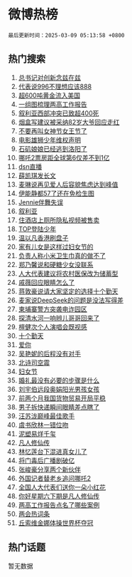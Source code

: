 # 微博热榜

`最后更新时间：2025-03-09 05:13:58 +0800`

## 热门搜索

1. [总书记对创新念兹在兹](https://m.weibo.cn/search?containerid=100103type%3D1%26t%3D10%26q%3D%23%E6%80%BB%E4%B9%A6%E8%AE%B0%E5%AF%B9%E5%88%9B%E6%96%B0%E5%BF%B5%E5%85%B9%E5%9C%A8%E5%85%B9%23&stream_entry_id=51&isnewpage=1&extparam=seat%3D1%26pos%3D0%26cate%3D10103%26filter_type%3Drealtimehot%26q%3D%2523%25E6%2580%25BB%25E4%25B9%25A6%25E8%25AE%25B0%25E5%25AF%25B9%25E5%2588%259B%25E6%2596%25B0%25E5%25BF%25B5%25E5%2585%25B9%25E5%259C%25A8%25E5%2585%25B9%2523%26dgr%3D0%26stream_entry_id%3D51%26c_type%3D51%26display_time%3D1741468436%26pre_seqid%3D17414684368150315971817)
1. [代表说996不理想应该888](https://m.weibo.cn/search?containerid=100103type%3D1%26t%3D10%26q%3D%23%E4%BB%A3%E8%A1%A8%E8%AF%B4996%E4%B8%8D%E7%90%86%E6%83%B3%E5%BA%94%E8%AF%A5888%23&stream_entry_id=31&isnewpage=1&extparam=seat%3D1%26realpos%3D1%26band_rank%3D1%26cate%3D5001%26q%3D%2523%25E4%25BB%25A3%25E8%25A1%25A8%25E8%25AF%25B4996%25E4%25B8%258D%25E7%2590%2586%25E6%2583%25B3%25E5%25BA%2594%25E8%25AF%25A5888%2523%26dgr%3D0%26stream_entry_id%3D31%26flag%3D2%26c_type%3D31%26filter_type%3Drealtimehot%26pos%3D0%26lcate%3D5001%26display_time%3D1741468436%26pre_seqid%3D17414684368150315971817)
1. [超600吨黄金流入美国](https://m.weibo.cn/search?containerid=100103type%3D1%26t%3D10%26q%3D%23%E8%B6%85600%E5%90%A8%E9%BB%84%E9%87%91%E6%B5%81%E5%85%A5%E7%BE%8E%E5%9B%BD%23&stream_entry_id=31&isnewpage=1&extparam=seat%3D1%26realpos%3D2%26band_rank%3D2%26cate%3D5001%26q%3D%2523%25E8%25B6%2585600%25E5%2590%25A8%25E9%25BB%2584%25E9%2587%2591%25E6%25B5%2581%25E5%2585%25A5%25E7%25BE%258E%25E5%259B%25BD%2523%26dgr%3D0%26stream_entry_id%3D31%26flag%3D0%26c_type%3D31%26filter_type%3Drealtimehot%26pos%3D1%26lcate%3D5001%26display_time%3D1741468436%26pre_seqid%3D17414684368150315971817)
1. [一组图梳理两高工作报告](https://m.weibo.cn/search?containerid=100103type%3D1%26t%3D10%26q%3D%23%E4%B8%80%E7%BB%84%E5%9B%BE%E6%A2%B3%E7%90%86%E4%B8%A4%E9%AB%98%E5%B7%A5%E4%BD%9C%E6%8A%A5%E5%91%8A%23&stream_entry_id=31&isnewpage=1&extparam=seat%3D1%26realpos%3D3%26band_rank%3D3%26cate%3D5001%26q%3D%2523%25E4%25B8%2580%25E7%25BB%2584%25E5%259B%25BE%25E6%25A2%25B3%25E7%2590%2586%25E4%25B8%25A4%25E9%25AB%2598%25E5%25B7%25A5%25E4%25BD%259C%25E6%258A%25A5%25E5%2591%258A%2523%26dgr%3D0%26stream_entry_id%3D31%26flag%3D0%26c_type%3D31%26filter_type%3Drealtimehot%26pos%3D2%26lcate%3D5001%26display_time%3D1741468436%26pre_seqid%3D17414684368150315971817)
1. [叙利亚西部冲突已致超400死](https://m.weibo.cn/search?containerid=100103type%3D1%26t%3D10%26q%3D%23%E5%8F%99%E5%88%A9%E4%BA%9A%E8%A5%BF%E9%83%A8%E5%86%B2%E7%AA%81%E5%B7%B2%E8%87%B4%E8%B6%85400%E6%AD%BB%23&stream_entry_id=31&isnewpage=1&extparam=seat%3D1%26realpos%3D4%26band_rank%3D4%26cate%3D5001%26q%3D%2523%25E5%258F%2599%25E5%2588%25A9%25E4%25BA%259A%25E8%25A5%25BF%25E9%2583%25A8%25E5%2586%25B2%25E7%25AA%2581%25E5%25B7%25B2%25E8%2587%25B4%25E8%25B6%2585400%25E6%25AD%25BB%2523%26dgr%3D0%26stream_entry_id%3D31%26flag%3D0%26c_type%3D31%26filter_type%3Drealtimehot%26pos%3D3%26lcate%3D5001%26display_time%3D1741468436%26pre_seqid%3D17414684368150315971817)
1. [烟盒写建议被采纳82岁大爷回应走红](https://m.weibo.cn/search?containerid=100103type%3D1%26t%3D10%26q%3D%23%E7%83%9F%E7%9B%92%E5%86%99%E5%BB%BA%E8%AE%AE%E8%A2%AB%E9%87%87%E7%BA%B382%E5%B2%81%E5%A4%A7%E7%88%B7%E5%9B%9E%E5%BA%94%E8%B5%B0%E7%BA%A2%23&stream_entry_id=31&isnewpage=1&extparam=seat%3D1%26realpos%3D5%26band_rank%3D5%26cate%3D5001%26q%3D%2523%25E7%2583%259F%25E7%259B%2592%25E5%2586%2599%25E5%25BB%25BA%25E8%25AE%25AE%25E8%25A2%25AB%25E9%2587%2587%25E7%25BA%25B382%25E5%25B2%2581%25E5%25A4%25A7%25E7%2588%25B7%25E5%259B%259E%25E5%25BA%2594%25E8%25B5%25B0%25E7%25BA%25A2%2523%26dgr%3D0%26stream_entry_id%3D31%26flag%3D0%26c_type%3D31%26filter_type%3Drealtimehot%26pos%3D4%26lcate%3D5001%26display_time%3D1741468436%26pre_seqid%3D17414684368150315971817)
1. [不要再叫女神节女王节了](https://m.weibo.cn/search?containerid=100103type%3D1%26t%3D10%26q%3D%23%E4%B8%8D%E8%A6%81%E5%86%8D%E5%8F%AB%E5%A5%B3%E7%A5%9E%E8%8A%82%E5%A5%B3%E7%8E%8B%E8%8A%82%E4%BA%86%23&stream_entry_id=31&isnewpage=1&extparam=seat%3D1%26realpos%3D6%26band_rank%3D6%26cate%3D5001%26q%3D%2523%25E4%25B8%258D%25E8%25A6%2581%25E5%2586%258D%25E5%258F%25AB%25E5%25A5%25B3%25E7%25A5%259E%25E8%258A%2582%25E5%25A5%25B3%25E7%258E%258B%25E8%258A%2582%25E4%25BA%2586%2523%26dgr%3D0%26stream_entry_id%3D31%26flag%3D0%26c_type%3D31%26filter_type%3Drealtimehot%26pos%3D5%26lcate%3D5001%26display_time%3D1741468436%26pre_seqid%3D17414684368150315971817)
1. [电影雄狮少年维权声明](https://m.weibo.cn/search?containerid=100103type%3D1%26t%3D10%26q%3D%23%E7%94%B5%E5%BD%B1%E9%9B%84%E7%8B%AE%E5%B0%91%E5%B9%B4%E7%BB%B4%E6%9D%83%E5%A3%B0%E6%98%8E%23&stream_entry_id=31&isnewpage=1&extparam=seat%3D1%26realpos%3D7%26band_rank%3D7%26cate%3D5001%26q%3D%2523%25E7%2594%25B5%25E5%25BD%25B1%25E9%259B%2584%25E7%258B%25AE%25E5%25B0%2591%25E5%25B9%25B4%25E7%25BB%25B4%25E6%259D%2583%25E5%25A3%25B0%25E6%2598%258E%2523%26dgr%3D0%26stream_entry_id%3D31%26flag%3D0%26c_type%3D31%26filter_type%3Drealtimehot%26pos%3D6%26lcate%3D5001%26display_time%3D1741468436%26pre_seqid%3D17414684368150315971817)
1. [石矶娘娘已经逃到洛阳了](https://m.weibo.cn/search?containerid=100103type%3D1%26t%3D10%26q%3D%23%E7%9F%B3%E7%9F%B6%E5%A8%98%E5%A8%98%E5%B7%B2%E7%BB%8F%E9%80%83%E5%88%B0%E6%B4%9B%E9%98%B3%E4%BA%86%23&stream_entry_id=31&isnewpage=1&extparam=seat%3D1%26realpos%3D8%26band_rank%3D8%26cate%3D5001%26q%3D%2523%25E7%259F%25B3%25E7%259F%25B6%25E5%25A8%2598%25E5%25A8%2598%25E5%25B7%25B2%25E7%25BB%258F%25E9%2580%2583%25E5%2588%25B0%25E6%25B4%259B%25E9%2598%25B3%25E4%25BA%2586%2523%26dgr%3D0%26stream_entry_id%3D31%26flag%3D0%26c_type%3D31%26filter_type%3Drealtimehot%26pos%3D7%26lcate%3D5001%26display_time%3D1741468436%26pre_seqid%3D17414684368150315971817)
1. [哪吒2票房距全球第6仅差不到1亿](https://m.weibo.cn/search?containerid=100103type%3D1%26t%3D10%26q%3D%23%E5%93%AA%E5%90%922%E7%A5%A8%E6%88%BF%E8%B7%9D%E5%85%A8%E7%90%83%E7%AC%AC6%E4%BB%85%E5%B7%AE%E4%B8%8D%E5%88%B01%E4%BA%BF%23&stream_entry_id=31&isnewpage=1&extparam=seat%3D1%26realpos%3D9%26band_rank%3D9%26cate%3D5001%26q%3D%2523%25E5%2593%25AA%25E5%2590%25922%25E7%25A5%25A8%25E6%2588%25BF%25E8%25B7%259D%25E5%2585%25A8%25E7%2590%2583%25E7%25AC%25AC6%25E4%25BB%2585%25E5%25B7%25AE%25E4%25B8%258D%25E5%2588%25B01%25E4%25BA%25BF%2523%26dgr%3D0%26stream_entry_id%3D31%26flag%3D0%26c_type%3D31%26filter_type%3Drealtimehot%26pos%3D8%26lcate%3D5001%26display_time%3D1741468436%26pre_seqid%3D17414684368150315971817)
1. [dsn直播](https://m.weibo.cn/search?containerid=100103type%3D1%26t%3D10%26q%3D%23dsn%E7%9B%B4%E6%92%AD%23&stream_entry_id=31&isnewpage=1&extparam=seat%3D1%26realpos%3D10%26band_rank%3D10%26cate%3D5001%26q%3D%2523dsn%25E7%259B%25B4%25E6%2592%25AD%2523%26dgr%3D0%26stream_entry_id%3D31%26flag%3D0%26c_type%3D31%26filter_type%3Drealtimehot%26pos%3D9%26lcate%3D5001%26display_time%3D1741468436%26pre_seqid%3D17414684368150315971817)
1. [薛凯琪发长文](https://m.weibo.cn/search?containerid=100103type%3D1%26t%3D10%26q%3D%E8%96%9B%E5%87%AF%E7%90%AA%E5%8F%91%E9%95%BF%E6%96%87&stream_entry_id=31&isnewpage=1&extparam=seat%3D1%26realpos%3D11%26band_rank%3D11%26cate%3D5001%26q%3D%25E8%2596%259B%25E5%2587%25AF%25E7%2590%25AA%25E5%258F%2591%25E9%2595%25BF%25E6%2596%2587%26dgr%3D0%26stream_entry_id%3D31%26flag%3D2%26c_type%3D31%26filter_type%3Drealtimehot%26pos%3D10%26lcate%3D5001%26display_time%3D1741468436%26pre_seqid%3D17414684368150315971817)
1. [麦琳说再见爱人后容貌焦虑达到峰值](https://m.weibo.cn/search?containerid=100103type%3D1%26t%3D10%26q%3D%23%E9%BA%A6%E7%90%B3%E8%AF%B4%E5%86%8D%E8%A7%81%E7%88%B1%E4%BA%BA%E5%90%8E%E5%AE%B9%E8%B2%8C%E7%84%A6%E8%99%91%E8%BE%BE%E5%88%B0%E5%B3%B0%E5%80%BC%23&stream_entry_id=31&isnewpage=1&extparam=seat%3D1%26realpos%3D12%26band_rank%3D12%26cate%3D5001%26q%3D%2523%25E9%25BA%25A6%25E7%2590%25B3%25E8%25AF%25B4%25E5%2586%258D%25E8%25A7%2581%25E7%2588%25B1%25E4%25BA%25BA%25E5%2590%258E%25E5%25AE%25B9%25E8%25B2%258C%25E7%2584%25A6%25E8%2599%2591%25E8%25BE%25BE%25E5%2588%25B0%25E5%25B3%25B0%25E5%2580%25BC%2523%26dgr%3D0%26stream_entry_id%3D31%26flag%3D2%26c_type%3D31%26filter_type%3Drealtimehot%26pos%3D11%26lcate%3D5001%26display_time%3D1741468436%26pre_seqid%3D17414684368150315971817)
1. [伊能静都57了还在免检生图](https://m.weibo.cn/search?containerid=100103type%3D1%26t%3D10%26q%3D%E4%BC%8A%E8%83%BD%E9%9D%99%E9%83%BD57%E4%BA%86%E8%BF%98%E5%9C%A8%E5%85%8D%E6%A3%80%E7%94%9F%E5%9B%BE&stream_entry_id=31&isnewpage=1&extparam=seat%3D1%26realpos%3D13%26band_rank%3D13%26cate%3D5001%26q%3D%25E4%25BC%258A%25E8%2583%25BD%25E9%259D%2599%25E9%2583%25BD57%25E4%25BA%2586%25E8%25BF%2598%25E5%259C%25A8%25E5%2585%258D%25E6%25A3%2580%25E7%2594%259F%25E5%259B%25BE%26dgr%3D0%26stream_entry_id%3D31%26flag%3D2%26c_type%3D31%26filter_type%3Drealtimehot%26pos%3D12%26lcate%3D5001%26display_time%3D1741468436%26pre_seqid%3D17414684368150315971817)
1. [Jennie伴舞失误](https://m.weibo.cn/search?containerid=100103type%3D1%26t%3D10%26q%3D%23Jennie%E4%BC%B4%E8%88%9E%E5%A4%B1%E8%AF%AF%23&stream_entry_id=31&isnewpage=1&extparam=seat%3D1%26realpos%3D14%26band_rank%3D14%26cate%3D5001%26q%3D%2523Jennie%25E4%25BC%25B4%25E8%2588%259E%25E5%25A4%25B1%25E8%25AF%25AF%2523%26dgr%3D0%26stream_entry_id%3D31%26flag%3D2%26c_type%3D31%26filter_type%3Drealtimehot%26pos%3D13%26lcate%3D5001%26display_time%3D1741468436%26pre_seqid%3D17414684368150315971817)
1. [叙利亚](https://m.weibo.cn/search?containerid=100103type%3D1%26t%3D10%26q%3D%E5%8F%99%E5%88%A9%E4%BA%9A&stream_entry_id=31&isnewpage=1&extparam=seat%3D1%26realpos%3D15%26band_rank%3D15%26cate%3D5001%26q%3D%25E5%258F%2599%25E5%2588%25A9%25E4%25BA%259A%26dgr%3D0%26stream_entry_id%3D31%26flag%3D0%26c_type%3D31%26filter_type%3Drealtimehot%26pos%3D14%26lcate%3D5001%26display_time%3D1741468436%26pre_seqid%3D17414684368150315971817)
1. [住酒店上厕所隐私视频被售卖](https://m.weibo.cn/search?containerid=100103type%3D1%26t%3D10%26q%3D%23%E4%BD%8F%E9%85%92%E5%BA%97%E4%B8%8A%E5%8E%95%E6%89%80%E9%9A%90%E7%A7%81%E8%A7%86%E9%A2%91%E8%A2%AB%E5%94%AE%E5%8D%96%23&stream_entry_id=31&isnewpage=1&extparam=seat%3D1%26realpos%3D16%26band_rank%3D16%26cate%3D5001%26q%3D%2523%25E4%25BD%258F%25E9%2585%2592%25E5%25BA%2597%25E4%25B8%258A%25E5%258E%2595%25E6%2589%2580%25E9%259A%2590%25E7%25A7%2581%25E8%25A7%2586%25E9%25A2%2591%25E8%25A2%25AB%25E5%2594%25AE%25E5%258D%2596%2523%26dgr%3D0%26stream_entry_id%3D31%26flag%3D0%26c_type%3D31%26filter_type%3Drealtimehot%26pos%3D15%26lcate%3D5001%26display_time%3D1741468436%26pre_seqid%3D17414684368150315971817)
1. [TOP登陆少年](https://m.weibo.cn/search?containerid=100103type%3D1%26t%3D10%26q%3D%23TOP%E7%99%BB%E9%99%86%E5%B0%91%E5%B9%B4%23&stream_entry_id=31&isnewpage=1&extparam=seat%3D1%26realpos%3D17%26band_rank%3D17%26cate%3D5001%26q%3D%2523TOP%25E7%2599%25BB%25E9%2599%2586%25E5%25B0%2591%25E5%25B9%25B4%2523%26dgr%3D0%26stream_entry_id%3D31%26flag%3D0%26c_type%3D31%26filter_type%3Drealtimehot%26pos%3D16%26lcate%3D5001%26display_time%3D1741468436%26pre_seqid%3D17414684368150315971817)
1. [温以凡香港刷盘子](https://m.weibo.cn/search?containerid=100103type%3D1%26t%3D10%26q%3D%E6%B8%A9%E4%BB%A5%E5%87%A1%E9%A6%99%E6%B8%AF%E5%88%B7%E7%9B%98%E5%AD%90&stream_entry_id=31&isnewpage=1&extparam=seat%3D1%26realpos%3D18%26band_rank%3D18%26cate%3D5001%26q%3D%25E6%25B8%25A9%25E4%25BB%25A5%25E5%2587%25A1%25E9%25A6%2599%25E6%25B8%25AF%25E5%2588%25B7%25E7%259B%2598%25E5%25AD%2590%26dgr%3D0%26stream_entry_id%3D31%26flag%3D1%26c_type%3D31%26filter_type%3Drealtimehot%26pos%3D17%26lcate%3D5001%26display_time%3D1741468436%26pre_seqid%3D17414684368150315971817)
1. [家有儿女是这样过妇女节的](https://m.weibo.cn/search?containerid=100103type%3D1%26t%3D10%26q%3D%E5%AE%B6%E6%9C%89%E5%84%BF%E5%A5%B3%E6%98%AF%E8%BF%99%E6%A0%B7%E8%BF%87%E5%A6%87%E5%A5%B3%E8%8A%82%E7%9A%84&stream_entry_id=31&isnewpage=1&extparam=seat%3D1%26realpos%3D19%26band_rank%3D19%26cate%3D5001%26q%3D%25E5%25AE%25B6%25E6%259C%2589%25E5%2584%25BF%25E5%25A5%25B3%25E6%2598%25AF%25E8%25BF%2599%25E6%25A0%25B7%25E8%25BF%2587%25E5%25A6%2587%25E5%25A5%25B3%25E8%258A%2582%25E7%259A%2584%26dgr%3D0%26stream_entry_id%3D31%26flag%3D2%26c_type%3D31%26filter_type%3Drealtimehot%26pos%3D18%26lcate%3D5001%26display_time%3D1741468436%26pre_seqid%3D17414684368150315971817)
1. [负责人称小米卫生巾真的做不了](https://m.weibo.cn/search?containerid=100103type%3D1%26t%3D10%26q%3D%23%E8%B4%9F%E8%B4%A3%E4%BA%BA%E7%A7%B0%E5%B0%8F%E7%B1%B3%E5%8D%AB%E7%94%9F%E5%B7%BE%E7%9C%9F%E7%9A%84%E5%81%9A%E4%B8%8D%E4%BA%86%23&stream_entry_id=31&isnewpage=1&extparam=seat%3D1%26realpos%3D20%26band_rank%3D20%26cate%3D5001%26q%3D%2523%25E8%25B4%259F%25E8%25B4%25A3%25E4%25BA%25BA%25E7%25A7%25B0%25E5%25B0%258F%25E7%25B1%25B3%25E5%258D%25AB%25E7%2594%259F%25E5%25B7%25BE%25E7%259C%259F%25E7%259A%2584%25E5%2581%259A%25E4%25B8%258D%25E4%25BA%2586%2523%26dgr%3D0%26stream_entry_id%3D31%26flag%3D2%26c_type%3D31%26filter_type%3Drealtimehot%26pos%3D19%26lcate%3D5001%26display_time%3D1741468436%26pre_seqid%3D17414684368150315971817)
1. [郑乃馨说和硬糖少女没联系](https://m.weibo.cn/search?containerid=100103type%3D1%26t%3D10%26q%3D%23%E9%83%91%E4%B9%83%E9%A6%A8%E8%AF%B4%E5%92%8C%E7%A1%AC%E7%B3%96%E5%B0%91%E5%A5%B3%E6%B2%A1%E8%81%94%E7%B3%BB%23&stream_entry_id=31&isnewpage=1&extparam=seat%3D1%26realpos%3D21%26band_rank%3D21%26cate%3D5001%26q%3D%2523%25E9%2583%2591%25E4%25B9%2583%25E9%25A6%25A8%25E8%25AF%25B4%25E5%2592%258C%25E7%25A1%25AC%25E7%25B3%2596%25E5%25B0%2591%25E5%25A5%25B3%25E6%25B2%25A1%25E8%2581%2594%25E7%25B3%25BB%2523%26dgr%3D0%26stream_entry_id%3D31%26flag%3D0%26c_type%3D31%26filter_type%3Drealtimehot%26pos%3D20%26lcate%3D5001%26display_time%3D1741468436%26pre_seqid%3D17414684368150315971817)
1. [人大代表建议将农村医保改为储蓄型](https://m.weibo.cn/search?containerid=100103type%3D1%26t%3D10%26q%3D%23%E4%BA%BA%E5%A4%A7%E4%BB%A3%E8%A1%A8%E5%BB%BA%E8%AE%AE%E5%B0%86%E5%86%9C%E6%9D%91%E5%8C%BB%E4%BF%9D%E6%94%B9%E4%B8%BA%E5%82%A8%E8%93%84%E5%9E%8B%23&stream_entry_id=31&isnewpage=1&extparam=seat%3D1%26realpos%3D22%26band_rank%3D22%26cate%3D5001%26q%3D%2523%25E4%25BA%25BA%25E5%25A4%25A7%25E4%25BB%25A3%25E8%25A1%25A8%25E5%25BB%25BA%25E8%25AE%25AE%25E5%25B0%2586%25E5%2586%259C%25E6%259D%2591%25E5%258C%25BB%25E4%25BF%259D%25E6%2594%25B9%25E4%25B8%25BA%25E5%2582%25A8%25E8%2593%2584%25E5%259E%258B%2523%26dgr%3D0%26stream_entry_id%3D31%26flag%3D0%26c_type%3D31%26filter_type%3Drealtimehot%26pos%3D21%26lcate%3D5001%26display_time%3D1741468436%26pre_seqid%3D17414684368150315971817)
1. [戚薇回应眼睛怎么了](https://m.weibo.cn/search?containerid=100103type%3D1%26t%3D10%26q%3D%E6%88%9A%E8%96%87%E5%9B%9E%E5%BA%94%E7%9C%BC%E7%9D%9B%E6%80%8E%E4%B9%88%E4%BA%86&stream_entry_id=31&isnewpage=1&extparam=seat%3D1%26realpos%3D23%26band_rank%3D23%26cate%3D5001%26q%3D%25E6%2588%259A%25E8%2596%2587%25E5%259B%259E%25E5%25BA%2594%25E7%259C%25BC%25E7%259D%259B%25E6%2580%258E%25E4%25B9%2588%25E4%25BA%2586%26dgr%3D0%26stream_entry_id%3D31%26flag%3D0%26c_type%3D31%26filter_type%3Drealtimehot%26pos%3D22%26lcate%3D5001%26display_time%3D1741468436%26pre_seqid%3D17414684368150315971817)
1. [蒋敦豪说请大家坚定的选择十个勤天](https://m.weibo.cn/search?containerid=100103type%3D1%26t%3D10%26q%3D%23%E8%92%8B%E6%95%A6%E8%B1%AA%E8%AF%B4%E8%AF%B7%E5%A4%A7%E5%AE%B6%E5%9D%9A%E5%AE%9A%E7%9A%84%E9%80%89%E6%8B%A9%E5%8D%81%E4%B8%AA%E5%8B%A4%E5%A4%A9%23&stream_entry_id=31&isnewpage=1&extparam=seat%3D1%26realpos%3D24%26band_rank%3D24%26cate%3D5001%26q%3D%2523%25E8%2592%258B%25E6%2595%25A6%25E8%25B1%25AA%25E8%25AF%25B4%25E8%25AF%25B7%25E5%25A4%25A7%25E5%25AE%25B6%25E5%259D%259A%25E5%25AE%259A%25E7%259A%2584%25E9%2580%2589%25E6%258B%25A9%25E5%258D%2581%25E4%25B8%25AA%25E5%258B%25A4%25E5%25A4%25A9%2523%26dgr%3D0%26stream_entry_id%3D31%26flag%3D0%26c_type%3D31%26filter_type%3Drealtimehot%26pos%3D23%26lcate%3D5001%26display_time%3D1741468436%26pre_seqid%3D17414684368150315971817)
1. [麦家说DeepSeek的问题是没法写得差](https://m.weibo.cn/search?containerid=100103type%3D1%26t%3D10%26q%3D%23%E9%BA%A6%E5%AE%B6%E8%AF%B4DeepSeek%E7%9A%84%E9%97%AE%E9%A2%98%E6%98%AF%E6%B2%A1%E6%B3%95%E5%86%99%E5%BE%97%E5%B7%AE%23&stream_entry_id=31&isnewpage=1&extparam=seat%3D1%26realpos%3D25%26band_rank%3D25%26cate%3D5001%26q%3D%2523%25E9%25BA%25A6%25E5%25AE%25B6%25E8%25AF%25B4DeepSeek%25E7%259A%2584%25E9%2597%25AE%25E9%25A2%2598%25E6%2598%25AF%25E6%25B2%25A1%25E6%25B3%2595%25E5%2586%2599%25E5%25BE%2597%25E5%25B7%25AE%2523%26dgr%3D0%26stream_entry_id%3D31%26flag%3D0%26c_type%3D31%26filter_type%3Drealtimehot%26pos%3D24%26lcate%3D5001%26display_time%3D1741468436%26pre_seqid%3D17414684368150315971817)
1. [柬埔寨警方突袭电诈园区](https://m.weibo.cn/search?containerid=100103type%3D1%26t%3D10%26q%3D%23%E6%9F%AC%E5%9F%94%E5%AF%A8%E8%AD%A6%E6%96%B9%E7%AA%81%E8%A2%AD%E7%94%B5%E8%AF%88%E5%9B%AD%E5%8C%BA%23&stream_entry_id=31&isnewpage=1&extparam=seat%3D1%26realpos%3D26%26band_rank%3D26%26cate%3D5001%26q%3D%2523%25E6%259F%25AC%25E5%259F%2594%25E5%25AF%25A8%25E8%25AD%25A6%25E6%2596%25B9%25E7%25AA%2581%25E8%25A2%25AD%25E7%2594%25B5%25E8%25AF%2588%25E5%259B%25AD%25E5%258C%25BA%2523%26dgr%3D0%26stream_entry_id%3D31%26flag%3D0%26c_type%3D31%26filter_type%3Drealtimehot%26pos%3D25%26lcate%3D5001%26display_time%3D1741468436%26pre_seqid%3D17414684368150315971817)
1. [探清水河一响辫儿哥哥回来了](https://m.weibo.cn/search?containerid=100103type%3D1%26t%3D10%26q%3D%23%E6%8E%A2%E6%B8%85%E6%B0%B4%E6%B2%B3%E4%B8%80%E5%93%8D%E8%BE%AB%E5%84%BF%E5%93%A5%E5%93%A5%E5%9B%9E%E6%9D%A5%E4%BA%86%23&stream_entry_id=31&isnewpage=1&extparam=seat%3D1%26realpos%3D27%26band_rank%3D27%26cate%3D5001%26q%3D%2523%25E6%258E%25A2%25E6%25B8%2585%25E6%25B0%25B4%25E6%25B2%25B3%25E4%25B8%2580%25E5%2593%258D%25E8%25BE%25AB%25E5%2584%25BF%25E5%2593%25A5%25E5%2593%25A5%25E5%259B%259E%25E6%259D%25A5%25E4%25BA%2586%2523%26dgr%3D0%26stream_entry_id%3D31%26flag%3D0%26c_type%3D31%26filter_type%3Drealtimehot%26pos%3D26%26lcate%3D5001%26display_time%3D1741468436%26pre_seqid%3D17414684368150315971817)
1. [檀健次个人演唱会既视感](https://m.weibo.cn/search?containerid=100103type%3D1%26t%3D10%26q%3D%23%E6%AA%80%E5%81%A5%E6%AC%A1%E4%B8%AA%E4%BA%BA%E6%BC%94%E5%94%B1%E4%BC%9A%E6%97%A2%E8%A7%86%E6%84%9F%23&stream_entry_id=31&isnewpage=1&extparam=seat%3D1%26realpos%3D28%26band_rank%3D28%26cate%3D5001%26q%3D%2523%25E6%25AA%2580%25E5%2581%25A5%25E6%25AC%25A1%25E4%25B8%25AA%25E4%25BA%25BA%25E6%25BC%2594%25E5%2594%25B1%25E4%25BC%259A%25E6%2597%25A2%25E8%25A7%2586%25E6%2584%259F%2523%26dgr%3D0%26stream_entry_id%3D31%26flag%3D0%26c_type%3D31%26filter_type%3Drealtimehot%26pos%3D27%26lcate%3D5001%26display_time%3D1741468436%26pre_seqid%3D17414684368150315971817)
1. [十个勤天](https://m.weibo.cn/search?containerid=100103type%3D1%26t%3D10%26q%3D%E5%8D%81%E4%B8%AA%E5%8B%A4%E5%A4%A9&stream_entry_id=31&isnewpage=1&extparam=seat%3D1%26realpos%3D29%26band_rank%3D29%26cate%3D5001%26q%3D%25E5%258D%2581%25E4%25B8%25AA%25E5%258B%25A4%25E5%25A4%25A9%26dgr%3D0%26stream_entry_id%3D31%26flag%3D0%26c_type%3D31%26filter_type%3Drealtimehot%26pos%3D28%26lcate%3D5001%26display_time%3D1741468436%26pre_seqid%3D17414684368150315971817)
1. [爱你](https://m.weibo.cn/search?containerid=100103type%3D1%26t%3D10%26q%3D%E7%88%B1%E4%BD%A0&stream_entry_id=31&isnewpage=1&extparam=seat%3D1%26realpos%3D30%26band_rank%3D30%26cate%3D5001%26q%3D%25E7%2588%25B1%25E4%25BD%25A0%26dgr%3D0%26stream_entry_id%3D31%26flag%3D0%26c_type%3D31%26filter_type%3Drealtimehot%26pos%3D29%26lcate%3D5001%26display_time%3D1741468436%26pre_seqid%3D17414684368150315971817)
1. [吴艳妮的后程没有对手](https://m.weibo.cn/search?containerid=100103type%3D1%26t%3D10%26q%3D%23%E5%90%B4%E8%89%B3%E5%A6%AE%E7%9A%84%E5%90%8E%E7%A8%8B%E6%B2%A1%E6%9C%89%E5%AF%B9%E6%89%8B%23&stream_entry_id=31&isnewpage=1&extparam=seat%3D1%26realpos%3D31%26band_rank%3D31%26cate%3D5001%26q%3D%2523%25E5%2590%25B4%25E8%2589%25B3%25E5%25A6%25AE%25E7%259A%2584%25E5%2590%258E%25E7%25A8%258B%25E6%25B2%25A1%25E6%259C%2589%25E5%25AF%25B9%25E6%2589%258B%2523%26dgr%3D0%26stream_entry_id%3D31%26flag%3D0%26c_type%3D31%26filter_type%3Drealtimehot%26pos%3D30%26lcate%3D5001%26display_time%3D1741468436%26pre_seqid%3D17414684368150315971817)
1. [北诗司空震](https://m.weibo.cn/search?containerid=100103type%3D1%26t%3D10%26q%3D%E5%8C%97%E8%AF%97%E5%8F%B8%E7%A9%BA%E9%9C%87&stream_entry_id=31&isnewpage=1&extparam=seat%3D1%26realpos%3D32%26band_rank%3D32%26cate%3D5001%26q%3D%25E5%258C%2597%25E8%25AF%2597%25E5%258F%25B8%25E7%25A9%25BA%25E9%259C%2587%26dgr%3D0%26stream_entry_id%3D31%26flag%3D0%26c_type%3D31%26filter_type%3Drealtimehot%26pos%3D31%26lcate%3D5001%26display_time%3D1741468436%26pre_seqid%3D17414684368150315971817)
1. [妇女节](https://m.weibo.cn/search?containerid=100103type%3D1%26t%3D10%26q%3D%23%E5%A6%87%E5%A5%B3%E8%8A%82%23&stream_entry_id=31&isnewpage=1&extparam=seat%3D1%26realpos%3D33%26band_rank%3D33%26cate%3D5001%26q%3D%2523%25E5%25A6%2587%25E5%25A5%25B3%25E8%258A%2582%2523%26dgr%3D0%26stream_entry_id%3D31%26flag%3D0%26c_type%3D31%26filter_type%3Drealtimehot%26pos%3D32%26lcate%3D5001%26display_time%3D1741468436%26pre_seqid%3D17414684368150315971817)
1. [婚礼最没有必要的步骤是什么](https://m.weibo.cn/search?containerid=100103type%3D1%26t%3D10%26q%3D%23%E5%A9%9A%E7%A4%BC%E6%9C%80%E6%B2%A1%E6%9C%89%E5%BF%85%E8%A6%81%E7%9A%84%E6%AD%A5%E9%AA%A4%E6%98%AF%E4%BB%80%E4%B9%88%23&stream_entry_id=31&isnewpage=1&extparam=seat%3D1%26realpos%3D34%26band_rank%3D34%26cate%3D5001%26q%3D%2523%25E5%25A9%259A%25E7%25A4%25BC%25E6%259C%2580%25E6%25B2%25A1%25E6%259C%2589%25E5%25BF%2585%25E8%25A6%2581%25E7%259A%2584%25E6%25AD%25A5%25E9%25AA%25A4%25E6%2598%25AF%25E4%25BB%2580%25E4%25B9%2588%2523%26dgr%3D0%26stream_entry_id%3D31%26flag%3D0%26c_type%3D31%26filter_type%3Drealtimehot%26pos%3D33%26lcate%3D5001%26display_time%3D1741468436%26pre_seqid%3D17414684368150315971817)
1. [刘宇伯远段奥娟阳光男孩女孩](https://m.weibo.cn/search?containerid=100103type%3D1%26t%3D10%26q%3D%23%E5%88%98%E5%AE%87%E4%BC%AF%E8%BF%9C%E6%AE%B5%E5%A5%A5%E5%A8%9F%E9%98%B3%E5%85%89%E7%94%B7%E5%AD%A9%E5%A5%B3%E5%AD%A9%23&stream_entry_id=31&isnewpage=1&extparam=seat%3D1%26realpos%3D35%26band_rank%3D35%26cate%3D5001%26q%3D%2523%25E5%2588%2598%25E5%25AE%2587%25E4%25BC%25AF%25E8%25BF%259C%25E6%25AE%25B5%25E5%25A5%25A5%25E5%25A8%259F%25E9%2598%25B3%25E5%2585%2589%25E7%2594%25B7%25E5%25AD%25A9%25E5%25A5%25B3%25E5%25AD%25A9%2523%26dgr%3D0%26stream_entry_id%3D31%26flag%3D0%26c_type%3D31%26filter_type%3Drealtimehot%26pos%3D34%26lcate%3D5001%26display_time%3D1741468436%26pre_seqid%3D17414684368150315971817)
1. [前两个月我国货物贸易开局平稳](https://m.weibo.cn/search?containerid=100103type%3D1%26t%3D10%26q%3D%23%E5%89%8D%E4%B8%A4%E4%B8%AA%E6%9C%88%E6%88%91%E5%9B%BD%E8%B4%A7%E7%89%A9%E8%B4%B8%E6%98%93%E5%BC%80%E5%B1%80%E5%B9%B3%E7%A8%B3%23&stream_entry_id=31&isnewpage=1&extparam=seat%3D1%26realpos%3D36%26band_rank%3D36%26cate%3D5001%26q%3D%2523%25E5%2589%258D%25E4%25B8%25A4%25E4%25B8%25AA%25E6%259C%2588%25E6%2588%2591%25E5%259B%25BD%25E8%25B4%25A7%25E7%2589%25A9%25E8%25B4%25B8%25E6%2598%2593%25E5%25BC%2580%25E5%25B1%2580%25E5%25B9%25B3%25E7%25A8%25B3%2523%26dgr%3D0%26stream_entry_id%3D31%26flag%3D1%26c_type%3D31%26filter_type%3Drealtimehot%26pos%3D35%26lcate%3D5001%26display_time%3D1741468436%26pre_seqid%3D17414684368150315971817)
1. [男子拆快递瞬间眼睛差点瞎了](https://m.weibo.cn/search?containerid=100103type%3D1%26t%3D10%26q%3D%23%E7%94%B7%E5%AD%90%E6%8B%86%E5%BF%AB%E9%80%92%E7%9E%AC%E9%97%B4%E7%9C%BC%E7%9D%9B%E5%B7%AE%E7%82%B9%E7%9E%8E%E4%BA%86%23&stream_entry_id=31&isnewpage=1&extparam=seat%3D1%26realpos%3D37%26band_rank%3D37%26cate%3D5001%26q%3D%2523%25E7%2594%25B7%25E5%25AD%2590%25E6%258B%2586%25E5%25BF%25AB%25E9%2580%2592%25E7%259E%25AC%25E9%2597%25B4%25E7%259C%25BC%25E7%259D%259B%25E5%25B7%25AE%25E7%2582%25B9%25E7%259E%258E%25E4%25BA%2586%2523%26dgr%3D0%26stream_entry_id%3D31%26flag%3D0%26c_type%3D31%26filter_type%3Drealtimehot%26pos%3D36%26lcate%3D5001%26display_time%3D1741468436%26pre_seqid%3D17414684368150315971817)
1. [汪苏泷巅峰最佳歌手](https://m.weibo.cn/search?containerid=100103type%3D1%26t%3D10%26q%3D%23%E6%B1%AA%E8%8B%8F%E6%B3%B7%E5%B7%85%E5%B3%B0%E6%9C%80%E4%BD%B3%E6%AD%8C%E6%89%8B%23&stream_entry_id=31&isnewpage=1&extparam=seat%3D1%26realpos%3D38%26band_rank%3D38%26cate%3D5001%26q%3D%2523%25E6%25B1%25AA%25E8%258B%258F%25E6%25B3%25B7%25E5%25B7%2585%25E5%25B3%25B0%25E6%259C%2580%25E4%25BD%25B3%25E6%25AD%258C%25E6%2589%258B%2523%26dgr%3D0%26stream_entry_id%3D31%26flag%3D0%26c_type%3D31%26filter_type%3Drealtimehot%26pos%3D37%26lcate%3D5001%26display_time%3D1741468436%26pre_seqid%3D17414684368150315971817)
1. [虞书欣林一错位吻](https://m.weibo.cn/search?containerid=100103type%3D1%26t%3D10%26q%3D%23%E8%99%9E%E4%B9%A6%E6%AC%A3%E6%9E%97%E4%B8%80%E9%94%99%E4%BD%8D%E5%90%BB%23&stream_entry_id=31&isnewpage=1&extparam=seat%3D1%26realpos%3D39%26band_rank%3D39%26cate%3D5001%26q%3D%2523%25E8%2599%259E%25E4%25B9%25A6%25E6%25AC%25A3%25E6%259E%2597%25E4%25B8%2580%25E9%2594%2599%25E4%25BD%258D%25E5%2590%25BB%2523%26dgr%3D0%26stream_entry_id%3D31%26flag%3D0%26c_type%3D31%26filter_type%3Drealtimehot%26pos%3D38%26lcate%3D5001%26display_time%3D1741468436%26pre_seqid%3D17414684368150315971817)
1. [泥塑易烊千玺](https://m.weibo.cn/search?containerid=100103type%3D1%26t%3D10%26q%3D%23%E6%B3%A5%E5%A1%91%E6%98%93%E7%83%8A%E5%8D%83%E7%8E%BA%23&stream_entry_id=31&isnewpage=1&extparam=seat%3D1%26realpos%3D40%26band_rank%3D40%26cate%3D5001%26q%3D%2523%25E6%25B3%25A5%25E5%25A1%2591%25E6%2598%2593%25E7%2583%258A%25E5%258D%2583%25E7%258E%25BA%2523%26dgr%3D0%26stream_entry_id%3D31%26flag%3D0%26c_type%3D31%26filter_type%3Drealtimehot%26pos%3D39%26lcate%3D5001%26display_time%3D1741468436%26pre_seqid%3D17414684368150315971817)
1. [凡人修仙传](https://m.weibo.cn/search?containerid=100103type%3D1%26t%3D10%26q%3D%23%E5%87%A1%E4%BA%BA%E4%BF%AE%E4%BB%99%E4%BC%A0%23&stream_entry_id=31&isnewpage=1&extparam=seat%3D1%26realpos%3D41%26band_rank%3D41%26cate%3D5001%26q%3D%2523%25E5%2587%25A1%25E4%25BA%25BA%25E4%25BF%25AE%25E4%25BB%2599%25E4%25BC%25A0%2523%26dgr%3D0%26stream_entry_id%3D31%26flag%3D0%26c_type%3D31%26filter_type%3Drealtimehot%26pos%3D40%26lcate%3D5001%26display_time%3D1741468436%26pre_seqid%3D17414684368150315971817)
1. [林忆莲台下混进真女儿了](https://m.weibo.cn/search?containerid=100103type%3D1%26t%3D10%26q%3D%E6%9E%97%E5%BF%86%E8%8E%B2%E5%8F%B0%E4%B8%8B%E6%B7%B7%E8%BF%9B%E7%9C%9F%E5%A5%B3%E5%84%BF%E4%BA%86&stream_entry_id=31&isnewpage=1&extparam=seat%3D1%26realpos%3D42%26band_rank%3D42%26cate%3D5001%26q%3D%25E6%259E%2597%25E5%25BF%2586%25E8%258E%25B2%25E5%258F%25B0%25E4%25B8%258B%25E6%25B7%25B7%25E8%25BF%259B%25E7%259C%259F%25E5%25A5%25B3%25E5%2584%25BF%25E4%25BA%2586%26dgr%3D0%26stream_entry_id%3D31%26flag%3D0%26c_type%3D31%26filter_type%3Drealtimehot%26pos%3D41%26lcate%3D5001%26display_time%3D1741468436%26pre_seqid%3D17414684368150315971817)
1. [将门毒后广播剧破亿](https://m.weibo.cn/search?containerid=100103type%3D1%26t%3D10%26q%3D%23%E5%B0%86%E9%97%A8%E6%AF%92%E5%90%8E%E5%B9%BF%E6%92%AD%E5%89%A7%E7%A0%B4%E4%BA%BF%23&stream_entry_id=31&isnewpage=1&extparam=seat%3D1%26realpos%3D43%26band_rank%3D43%26cate%3D5001%26q%3D%2523%25E5%25B0%2586%25E9%2597%25A8%25E6%25AF%2592%25E5%2590%258E%25E5%25B9%25BF%25E6%2592%25AD%25E5%2589%25A7%25E7%25A0%25B4%25E4%25BA%25BF%2523%26dgr%3D0%26stream_entry_id%3D31%26flag%3D0%26c_type%3D31%26filter_type%3Drealtimehot%26pos%3D42%26lcate%3D5001%26display_time%3D1741468436%26pre_seqid%3D17414684368150315971817)
1. [张峻豪分享两个新伙伴](https://m.weibo.cn/search?containerid=100103type%3D1%26t%3D10%26q%3D%23%E5%BC%A0%E5%B3%BB%E8%B1%AA%E5%88%86%E4%BA%AB%E4%B8%A4%E4%B8%AA%E6%96%B0%E4%BC%99%E4%BC%B4%23&stream_entry_id=31&isnewpage=1&extparam=seat%3D1%26realpos%3D44%26band_rank%3D44%26cate%3D5001%26q%3D%2523%25E5%25BC%25A0%25E5%25B3%25BB%25E8%25B1%25AA%25E5%2588%2586%25E4%25BA%25AB%25E4%25B8%25A4%25E4%25B8%25AA%25E6%2596%25B0%25E4%25BC%2599%25E4%25BC%25B4%2523%26dgr%3D0%26stream_entry_id%3D31%26flag%3D0%26c_type%3D31%26filter_type%3Drealtimehot%26pos%3D43%26lcate%3D5001%26display_time%3D1741468436%26pre_seqid%3D17414684368150315971817)
1. [外国记者替老乡追问哪吒2](https://m.weibo.cn/search?containerid=100103type%3D1%26t%3D10%26q%3D%23%E5%A4%96%E5%9B%BD%E8%AE%B0%E8%80%85%E6%9B%BF%E8%80%81%E4%B9%A1%E8%BF%BD%E9%97%AE%E5%93%AA%E5%90%922%23&stream_entry_id=31&isnewpage=1&extparam=seat%3D1%26realpos%3D45%26band_rank%3D45%26cate%3D5001%26q%3D%2523%25E5%25A4%2596%25E5%259B%25BD%25E8%25AE%25B0%25E8%2580%2585%25E6%259B%25BF%25E8%2580%2581%25E4%25B9%25A1%25E8%25BF%25BD%25E9%2597%25AE%25E5%2593%25AA%25E5%2590%25922%2523%26dgr%3D0%26stream_entry_id%3D31%26flag%3D1%26c_type%3D31%26filter_type%3Drealtimehot%26pos%3D44%26lcate%3D5001%26display_time%3D1741468436%26pre_seqid%3D17414684368150315971817)
1. [全国人大代表们送你一朵小红花](https://m.weibo.cn/search?containerid=100103type%3D1%26t%3D10%26q%3D%23%E5%85%A8%E5%9B%BD%E4%BA%BA%E5%A4%A7%E4%BB%A3%E8%A1%A8%E4%BB%AC%E9%80%81%E4%BD%A0%E4%B8%80%E6%9C%B5%E5%B0%8F%E7%BA%A2%E8%8A%B1%23&stream_entry_id=31&isnewpage=1&extparam=seat%3D1%26realpos%3D46%26band_rank%3D46%26cate%3D5001%26q%3D%2523%25E5%2585%25A8%25E5%259B%25BD%25E4%25BA%25BA%25E5%25A4%25A7%25E4%25BB%25A3%25E8%25A1%25A8%25E4%25BB%25AC%25E9%2580%2581%25E4%25BD%25A0%25E4%25B8%2580%25E6%259C%25B5%25E5%25B0%258F%25E7%25BA%25A2%25E8%258A%25B1%2523%26dgr%3D0%26stream_entry_id%3D31%26flag%3D1%26c_type%3D31%26filter_type%3Drealtimehot%26pos%3D45%26lcate%3D5001%26display_time%3D1741468436%26pre_seqid%3D17414684368150315971817)
1. [你好星期六下期是凡人修仙传](https://m.weibo.cn/search?containerid=100103type%3D1%26t%3D10%26q%3D%23%E4%BD%A0%E5%A5%BD%E6%98%9F%E6%9C%9F%E5%85%AD%E4%B8%8B%E6%9C%9F%E6%98%AF%E5%87%A1%E4%BA%BA%E4%BF%AE%E4%BB%99%E4%BC%A0%23&stream_entry_id=31&isnewpage=1&extparam=seat%3D1%26realpos%3D47%26band_rank%3D47%26cate%3D5001%26q%3D%2523%25E4%25BD%25A0%25E5%25A5%25BD%25E6%2598%259F%25E6%259C%259F%25E5%2585%25AD%25E4%25B8%258B%25E6%259C%259F%25E6%2598%25AF%25E5%2587%25A1%25E4%25BA%25BA%25E4%25BF%25AE%25E4%25BB%2599%25E4%25BC%25A0%2523%26dgr%3D0%26stream_entry_id%3D31%26flag%3D0%26c_type%3D31%26filter_type%3Drealtimehot%26pos%3D46%26lcate%3D5001%26display_time%3D1741468436%26pre_seqid%3D17414684368150315971817)
1. [两高工作报告点名了哪些案例](https://m.weibo.cn/search?containerid=100103type%3D1%26t%3D10%26q%3D%23%E4%B8%A4%E9%AB%98%E5%B7%A5%E4%BD%9C%E6%8A%A5%E5%91%8A%E7%82%B9%E5%90%8D%E4%BA%86%E5%93%AA%E4%BA%9B%E6%A1%88%E4%BE%8B%23&stream_entry_id=31&isnewpage=1&extparam=seat%3D1%26realpos%3D48%26band_rank%3D48%26cate%3D5001%26q%3D%2523%25E4%25B8%25A4%25E9%25AB%2598%25E5%25B7%25A5%25E4%25BD%259C%25E6%258A%25A5%25E5%2591%258A%25E7%2582%25B9%25E5%2590%258D%25E4%25BA%2586%25E5%2593%25AA%25E4%25BA%259B%25E6%25A1%2588%25E4%25BE%258B%2523%26dgr%3D0%26stream_entry_id%3D31%26flag%3D1%26c_type%3D31%26filter_type%3Drealtimehot%26pos%3D47%26lcate%3D5001%26display_time%3D1741468436%26pre_seqid%3D17414684368150315971817)
1. [两会热词条](https://m.weibo.cn/search?containerid=100103type%3D1%26t%3D10%26q%3D%23%E4%B8%A4%E4%BC%9A%E7%83%AD%E8%AF%8D%E6%9D%A1%23&stream_entry_id=31&isnewpage=1&extparam=seat%3D1%26realpos%3D49%26band_rank%3D49%26cate%3D5001%26q%3D%2523%25E4%25B8%25A4%25E4%25BC%259A%25E7%2583%25AD%25E8%25AF%258D%25E6%259D%25A1%2523%26dgr%3D0%26stream_entry_id%3D31%26flag%3D1%26c_type%3D31%26filter_type%3Drealtimehot%26pos%3D48%26lcate%3D5001%26display_time%3D1741468436%26pre_seqid%3D17414684368150315971817)
1. [丘索维金娜体操世界杯夺冠](https://m.weibo.cn/search?containerid=100103type%3D1%26t%3D10%26q%3D%23%E4%B8%98%E7%B4%A2%E7%BB%B4%E9%87%91%E5%A8%9C%E4%BD%93%E6%93%8D%E4%B8%96%E7%95%8C%E6%9D%AF%E5%A4%BA%E5%86%A0%23&stream_entry_id=31&isnewpage=1&extparam=seat%3D1%26realpos%3D50%26band_rank%3D50%26cate%3D5001%26q%3D%2523%25E4%25B8%2598%25E7%25B4%25A2%25E7%25BB%25B4%25E9%2587%2591%25E5%25A8%259C%25E4%25BD%2593%25E6%2593%258D%25E4%25B8%2596%25E7%2595%258C%25E6%259D%25AF%25E5%25A4%25BA%25E5%2586%25A0%2523%26dgr%3D0%26stream_entry_id%3D31%26flag%3D0%26c_type%3D31%26filter_type%3Drealtimehot%26pos%3D49%26lcate%3D5001%26display_time%3D1741468436%26pre_seqid%3D17414684368150315971817)

## 热门话题

暂无数据
